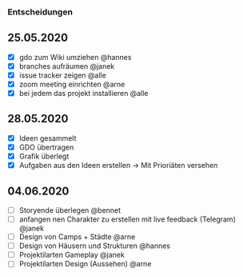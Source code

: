 ### Entscheidungen
## 25.05.2020
- [x] gdo zum Wiki umziehen @hannes
- [x] branches aufräumen @janek
- [x] issue tracker zeigen @alle
- [x] zoom meeting einrichten @arne
- [x] bei jedem das projekt installieren @alle

## 28.05.2020
- [x] Ideen gesammelt
- [x] GDO übertragen
- [x] Grafik überlegt
- [x] Aufgaben aus den Ideen erstellen -> Mit Prioriäten versehen

## 04.06.2020
- [ ] Storyende überlegen @bennet
- [ ] anfangen nen Charakter zu erstellen mit live feedback (Telegram) @janek
- [ ] Design von Camps + Städte @arne
- [ ] Design von Häusern und Strukturen @hannes
- [ ] Projektilarten Gameplay @janek
- [ ] Projektilarten Design (Aussehen) @arne